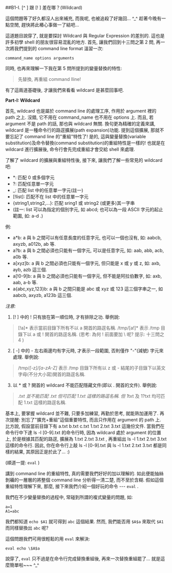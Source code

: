 ##B1-I. [^ ] 跟 [! ] 差在哪？(Wildcard)

這個問題等了好久都沒人出來補充, 而我呢, 也被追殺了好幾回...  ^_^
趁著今晚有一點空閒, 趕快將此樁心事做一了結吧...

這道題目說穿了, 就是要探討 Wildcard 與 Regular Expression 的差別的.
這也是許多初學 shell 的朋友很容易混亂的地方.
首先, 讓我們回到十三問之第 2 問, 再一次將我們提到的 command line format 溫習一次:

    command_name options arguments

同時, 也再來理解一下我在第 5 問所提到的變量替換的特性:

> 先替換, 再重組 command lline!

有了這兩道基礎後, 才讓我們來看看 wildcard 是甚麼回事吧.

**Part-I: Wildcard**

首先, wildcard 也是屬於 command line 的處理工序, 作用於 argument 裡的 path 之上.
沒錯, 它不用在 command_name 也不用在 options 上.
而且, 若 argument 不是 path 的話, 那也與 wildcard 無關.
換句更為精確的定義來講, wildcard 是一種命令行的路逕擴展(path expansion)功能.
提到這個擴展, 那就不要忘記了 command line 的"重組"特性了!
是的, 這與變量替換(variable substitution)及命令替換(command substitution)的重組特性是一樣的!
也就是在 wildcard 進行擴展後, 命令行會先完成重組才會交給 shell 來處理.

了解了 wildcard 的擴展與重組特性後, 接下來, 讓我們了解一些常見的 wildcard 吧:

* *: 匹配 0 或多個字元
* ?: 匹配任意單一字元
* _: 匹配 list 中的任意單一字元(註一)
* [!list]: 匹配不在 list 中的任意單一字元
* {string1,string2,...}: 匹配 sring1 或 string2 (或更多)其一字串
* (註一: list 可以為指定的個別字元, 如 abcd; 也可以為一段 ASCII 字元的起止範圍, 如: a-d .)

例:
* a*b: a 與 b 之間可以有任意長度的任意字元, 也可以一個也沒有, 如: aabcb, axyzb, a012b, ab 等.
* a?b: a 與 b 之間必須也只能有一個字元, 可以是任意字元, 如: aab, abb, acb, a0b 等.
* a[xyz]b: a 與 b 之間必須也只能有一個字元, 但只能是 x 或 y 或 z, 如: axb, ayb, azb 這三個.
* a[!0-9]b: a 與 b 之間必須也只能有一個字元, 但不能是阿拉伯數字, 如: axb, aab, a-b 等.
* a{abc,xyz,123}b: a 與 b 之間只能是 abc 或 xyz 或 123 這三個字串之一, 如 aabcb, axyzb, a123b 這三個.

*注意:*

1) [! ] 中的 ! 只有放在第一順位時, 才有排除之功. 舉例說:
> [!a]* 表示當前目錄下所有不以 a 開首的路逕名稱.
/tmp/[a\!]* 表示 /tmp 目錄下以 a 或 ! 開首的路逕名稱. (思考: 為何 ! 前面要加 \ 呢? 提示: 十三問之 4 )

2) [ -] 中的 - 左右兩邊均有字元時, 才表示一段範圍, 否則僅作 "-"(減號) 字元來處理. 舉例說:
> /tmp/*[-z]/[a-zA-Z]* 表示 /tmp 目錄下所有以 z 或 - 結尾的子目錄下以英文字母(不分大小寫)開首的路逕名稱.

3) 以 * 或 ? 開首的 wildcard 不能匹配隱藏文件(即以 . 開首的文件). 舉例說:
> *.txt 並不能匹配 .txt 但可匹配 1.txt 這樣的路逕名稱.
但 1*txt 及 1?txt 均可匹配 1.txt 這樣的路逕名稱.

基本上, 要掌握 wildcard 並不難, 只要多加練習, 再勤於思考, 就能熟加運用了.
再次提醒: 別忘了"擴充+重組"這個重要特性, 而且只作用在 argument 的 path 上.
比方說, 假設當前目錄下有 a.txt b.txt c.txt 1.txt 2.txt 3.txt 這幾份文件.
當我們在命令行中下達 ls -l [0-9].txt 的命令行時, 
因為 wildcard 處於 argument 的位置上, 於是根據其匹配的路逕, 擴展為 1.txt 2.txt 3.txt ,
再重組出 ls -l 1.txt 2.txt 3.txt 這樣的命令行.
因此, 你在命令行上敲 ls -l [0-9].txt 與 ls -l 1.txt 2.txt 3.txt 都是同樣的結果, 其原因正是於此了... :)

(順道一提: `eval` )

講到 command line 的重組特性, 真的需要我們好好的加以理解的.
如此便能抽絲剝襺的一層層的將整個 command line 分析得一清二楚, 而不至於含糊.
假如這個重組特性理解下來, 那麼, 接下來我們介紹一個好玩的命令 --- `eval` .

我們在不少變量替換的過程中, 常碰到所謂的複式變量的問題, 如:
 
    a=1
    A1=abc

我們都知道 `echo $A1` 就可得到 `abc` 這個結果.
然而, 我們能否用 `$A$a` 來取代 `$A1` 而同樣替換出 `abc` 呢?

這個問題我們可用很輕鬆的用 `eval`  來解決:

    eval echo \$A$a

說穿了, `eval` 只不過是在命令行完成替換重組後, 再來一次替換重組罷了...
就是這麼簡單啦~~~   ^_^